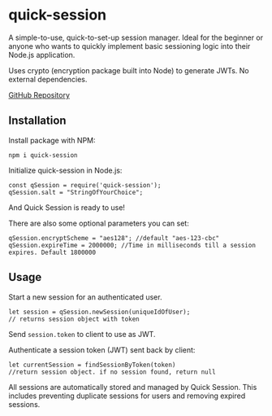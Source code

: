 # quick-session
A simple-to-use, quick-to-set-up session manager. Ideal for the beginner or anyone who wants to quickly implement basic sessioning logic into their Node.js application.

Uses crypto (encryption package built into Node) to generate JWTs. No external dependencies.

[GitHub Repository](https://github.com/BossFogg/quick-session)

## Installation
Install package with NPM:
````
npm i quick-session
````

Initialize quick-session in Node.js:
````
const qSession = require('quick-session');  
qSession.salt = "StringOfYourChoice";
````

And Quick Session is ready to use!  

There are also some optional parameters you can set:
````
qSession.encryptScheme = "aes128"; //default "aes-123-cbc"  
qSession.expireTime = 2000000; //Time in milliseconds till a session expires. Default 1800000
````

## Usage

Start a new session for an authenticated user.
````
let session = qSession.newSession(uniqueIdOfUser);  
// returns session object with token
````

Send `session.token` to client to use as JWT.  
  
Authenticate a session token (JWT) sent back by client:
````
let currentSession = findSessionByToken(token)
//return session object. if no session found, return null
````

All sessions are automatically stored and managed by Quick Session. This includes preventing duplicate sessions for users and removing expired sessions.